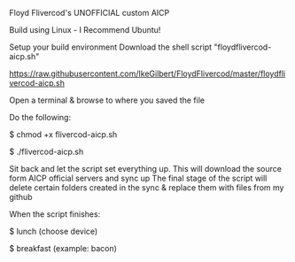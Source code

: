 Floyd Flivercod's UNOFFICIAL custom AICP

Build using Linux - I Recommend Ubuntu!

Setup your build environment
Download the shell script "floydflivercod-aicp.sh"

https://raw.githubusercontent.com/IkeGilbert/FloydFlivercod/master/floydflivercod-aicp.sh

Open a terminal & browse to where you saved the file 

Do the following:

  $ chmod +x flivercod-aicp.sh
  
  $ ./flivercod-aicp.sh

Sit back and let the script set everything up. This will download the source form AICP official servers and sync up
The final stage of the script will delete certain folders created in the sync & replace them with files from my github

When the script finishes:

$ lunch (choose device)

$ breakfast (example: bacon)
